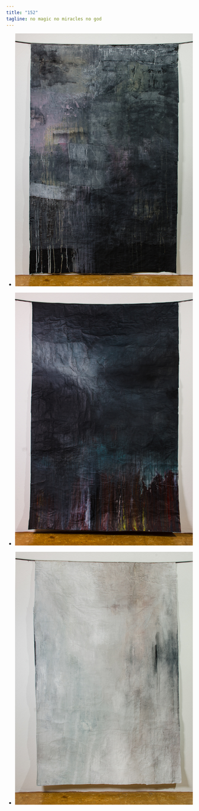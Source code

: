 ```yaml
---
title: "152"
tagline: no magic no miracles no god
---
```




 -  ![bild](no_miracles.jpg)
 
 -  ![bild](no_magic.jpg)
 
 -  ![bild](no_god.jpg)

